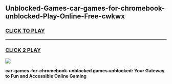 
## Unblocked-Games-car-games-for-chromebook-unblocked-Play-Online-Free-cwkwx
<h3>
<a href="https://premium76.site?title=car-games-for-chromebook-unblocked&ref=26A">CLICK TO PLAY</a></h3>
<hr>

<h3>
<a href="https://premium76.site?title=car-games-for-chromebook-unblocked&ref=26A">CLICK 2 PLAY</a>
  
</h3>

<a href="https://premium76.site?title=car-games-for-chromebook-unblocked&ref=26A"><img src="https://clearcache.store/games.png"></a>


**car-games-for-chromebook-unblocked games unblocked: Your Gateway to Fun and Accessible Online Gaming**
